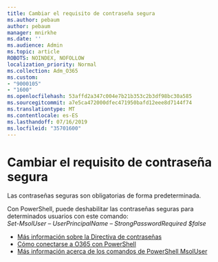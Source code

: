 ```yaml
---
title: Cambiar el requisito de contraseña segura
ms.author: pebaum
author: pebaum
manager: mnirkhe
ms.date: ''
ms.audience: Admin
ms.topic: article
ROBOTS: NOINDEX, NOFOLLOW
localization_priority: Normal
ms.collection: Adm_O365
ms.custom:
- "9000105"
- "1600"
ms.openlocfilehash: 53affd2a347c004e7b21b353c2b3df98bc30a585
ms.sourcegitcommit: a7e5ca472000dfec471950bafd12eee8d7144f74
ms.translationtype: MT
ms.contentlocale: es-ES
ms.lasthandoff: 07/16/2019
ms.locfileid: "35701600"
---
```

# <a name="change-strong-password-requirement"></a>Cambiar el requisito de contraseña segura

Las contraseñas seguras son obligatorias de forma predeterminada. 

Con PowerShell, puede deshabilitar las contraseñas seguras para determinados usuarios con este comando:<br>
*Set-MsolUser – UserPrincipalName <UserPrincipalName> – StrongPasswordRequired $false*

- [Más información sobre la Directiva de contraseñas](https://docs.microsoft.com/azure/active-directory/authentication/concept-sspr-policy#password-policies-that-only-apply-to-cloud-user-accounts)
- [Cómo conectarse a O365 con PowerShell](https://docs.microsoft.com/office365/enterprise/powershell/connect-to-office-365-powershell#connect-with-the-microsoft-azure-active-directory-module-for-windows-powershell)
- [Más información acerca de los comandos de PowerShell MsolUser](https://docs.microsoft.com/powershell/module/msonline/set-msoluser?view=azureadps-1.0)